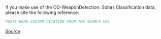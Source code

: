 If you make use of the OD-WeaponDetection: Sohas Classification data, please cite the following reference:

``` bibtex
PASTE HERE CUSTOM CITATION FROM THE SOURCE URL
```

[Source](https://www.researchgate.net/publication/339047403_Object_Detection_Binary_Classifiers_methodology_based_on_deep_learning_to_identify_small_objects_handled_similarly_Application_in_video_surveillance)